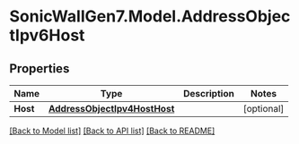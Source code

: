 # SonicWallGen7.Model.AddressObjectIpv6Host

## Properties

Name | Type | Description | Notes
------------ | ------------- | ------------- | -------------
**Host** | [**AddressObjectIpv4HostHost**](AddressObjectIpv4HostHost.md) |  | [optional] 

[[Back to Model list]](../README.md#documentation-for-models) [[Back to API list]](../README.md#documentation-for-api-endpoints) [[Back to README]](../README.md)

